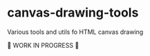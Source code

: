 # canvas-drawing-tools

Various tools and utils fo HTML canvas drawing

:construction: WORK IN PROGRESS :construction:
